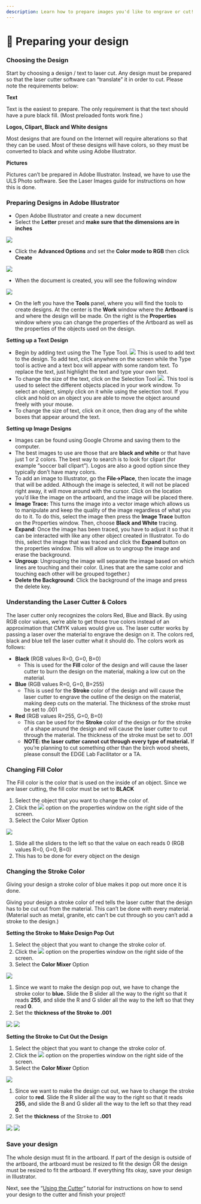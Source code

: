 ```yaml
---
description: Learn how to prepare images you'd like to engrave or cut!
---
```


# 🎨 Preparing your design

### **Choosing the Design**

Start by choosing a design / text to laser cut. Any design must be prepared so that the laser cutter software can “translate” it in order to cut. Please note the requirements below:

**Text**

Text is the easiest to prepare. The only requirement is that the text should have a pure black fill. (Most preloaded fonts work fine.)

**Logos, Clipart, Black and White designs**

Most designs that are found on the Internet will require alterations so that they can be used. Most of these designs will have colors, so they must be converted to black and white using Adobe Illustrator.

**Pictures**

Pictures can’t be prepared in Adobe Illustrator. Instead, we have to use the ULS Photo software. See the Laser Images guide for instructions on how this is done.

### **Preparing Designs in Adobe Illustrator**

* Open Adobe Illustrator and create a new document
* Select the **Letter** preset and **make sure that the dimensions are in inches**

![](<../../../.gitbook/assets/0 (4).png>)

* Click the **Advanced Options** and set the **Color mode to RGB** then click **Create**

![](<../../../.gitbook/assets/1 (1).png>)

* When the document is created, you will see the following window

![](<../../../.gitbook/assets/2 (2).png>)

* On the left you have the **Tools** panel, where you will find the tools to create designs. At the center is the **Work** window where the **Artboard** is and where the design will be made. On the right is the **Properties** window where you can change the properties of the Artboard as well as the properties of the objects used on the design.

**Setting up a Text Design**

* Begin by adding text using the The Type Tool. ![](https://lh5.googleusercontent.com/uOP408x\_TJpSIx4inIH67PqptkMvXtluKtAWi-giIWye2\_z2p5CbS1VD0DXgcfR7OF\_yJSf4U5VH\_Xaqjh\_VINwXweFNAdnP\_a4-echoEK5cjCaO4SXPcw\_30rFC2a7jY\_Als9P5y1M8zNgDcdAVTpQ) This is used to add text to the design. To add text, click anywhere on the screen while the Type tool is active and a text box will appear with some random text. To replace the text, just highlight the text and type your own text.
* To change the size of the text, click on the Selection Tool ![](https://lh5.googleusercontent.com/pfAan8EgBtHRynGvXWno5Frk0YDEejjrWnaXt2J6uQRlRMIP\_SHJoiBPMZh\_MF22xzKO\_cqESyiP\_40YLYArhTgz4u--H2iFt2lesbA6f9HmnufHbAzPe\_IpPx3od3MQRpAaO5tYcjWBPkkrXCeJUoo). This tool is used to select the different objects placed in your work window. To select an object, simply click on it while using the selection tool. If you click and hold on an object you are able to move the object around freely with your mouse.
* To change the size of text, click on it once, then drag any of the white boxes that appear around the text.

**Setting up Image Designs**

* Images can be found using Google Chrome and saving them to the computer.
* The best images to use are those that are **black and white** or that have just 1 or 2 colors. The best way to search is to look for clipart (for example “soccer ball clipart”). Logos are also a good option since they typically don’t have many colors.
* To add an image to Illustrator, go the **File->Place**, then locate the image that will be added. Although the image is selected, it will not be placed right away, it will move around with the cursor. Click on the location you’d like the image on the artboard, and the image will be placed there.
* **Image Trace:** This turns the image into a vector image which allows us to manipulate and keep the quality of the image regardless of what you do to it. To do this, select the image then press the **Image Trace** button on the Properties window. Then, choose **Black and White** tracing.
* **Expand**: Once the image has been traced, you have to adjust it so that it can be interacted with like any other object created in Illustrator. To do this, select the image that was traced and click the **Expand** button on the properties window. This will allow us to ungroup the image and erase the background.
* **Ungroup**: Ungrouping the image will separate the image based on which lines are touching and their color. (Lines that are the same color and touching each other will be grouped together.)
* **Delete the Background**: Click the background of the image and press the delete key.

### **Understanding the Laser Cutter & Colors**

The laser cutter only recognizes the colors Red, Blue and Black. By using RGB color values, we’re able to get those true colors instead of an approximation that CMYK values would give us. The laser cutter works by passing a laser over the material to engrave the design on it. The colors red, black and blue tell the laser cutter what it should do. The colors work as follows:

* **Black** (RGB values R=0, G=0, B=0)
  * This is used for the **Fill** color of the design and will cause the laser cutter to burn the design on the material, making a low cut on the material.
* **Blue** (RGB values R=0, G=0, B=255)
  * This is used for the **Stroke** color of the design and will cause the laser cutter to engrave the outline of the design on the material, making deep cuts on the material. The thickness of the stroke must be set to .001
* **Red** (RGB values R=255, G=0, B=0)
  * This can be used for the **Stroke** color of the design or for the stroke of a shape around the design and will cause the laser cutter to cut through the material. The thickness of the stroke must be set to .001
  * **NOTE: the laser cutter cannot cut through every type of material.** If you’re planning to cut something other than the birch wood sheets, please consult the EDGE Lab Facilitator or a TA.

### **Changing Fill Color**

The Fill color is the color that is used on the inside of an object. Since we are laser cutting, the fill color must be set to **BLACK**

1. Select the object that you want to change the color of.
2. Click the ![](<../../../.gitbook/assets/5 (4).png>) option on the properties window on the right side of the screen.
3. Select the Color Mixer Option

![](<../../../.gitbook/assets/6 (1).png>)

1. Slide all the sliders to the left so that the value on each reads 0 (RGB values R=0, G=0, B=0)
2. This has to be done for every object on the design

### **Changing the Stroke Color**

Giving your design a stroke color of blue makes it pop out more once it is done.

Giving your design a stroke color of red tells the laser cutter that the design has to be cut out from the material. This can’t be done with every material. (Material such as metal, granite, etc can’t be cut through so you can’t add a stroke to the design.)

**Setting the Stroke to Make Design Pop Out**

1. Select the object that you want to change the stroke color of.
2. Click the ![](<../../../.gitbook/assets/7 (3).png>) option on the properties window on the right side of the screen.
3. Select the **Color Mixer** Option

![](<../../../.gitbook/assets/8 (1).png>)

1. Since we want to make the design pop out, we have to change the stroke color to **blue.** Slide the B slider all the way to the right so that it reads **255**, and slide the R and G slider all the way to the left so that they read **0**.
2. Set the **thickness of the Stroke to .001**

![](<../../../.gitbook/assets/9 (3).png>) ![](<../../../.gitbook/assets/10 (3).png>)

**Setting the Stroke to Cut Out the Design**

1. Select the object that you want to change the stroke color of.
2. Click the ![](../../../.gitbook/assets/11.png) option on the properties window on the right side of the screen.
3. Select the **Color Mixer** Option

![](<../../../.gitbook/assets/12 (1).png>)

1. Since we want to make the design cut out, we have to change the stroke color to **red**. Slide the R slider all the way to the right so that it reads **255**, and slide the B and G slider all the way to the left so that they read **0**.
2. Set the **thickness** of the Stroke to **.001**

![](<../../../.gitbook/assets/13 (1).png>) ![](../../../.gitbook/assets/14.png)

### Save your design

The whole design must fit in the artboard. If part of the design is outside of the artboard, the artboard must be resized to fit the design OR the design must be resized to fit the artboard. If everything fits okay, save your design in Illustrator.

Next, see the “[Using the Cutter](using-the-cutter.md)” tutorial for instructions on how to send your design to the cutter and finish your project!
